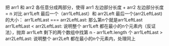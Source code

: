 把 arr1 和 arr2 各任意分成两部分，使得 arr1 左边部分长度 + arr2 左边部分长度 = n
对比 arr1Left 最后一个（arr1LeftLast）和 arr2Left 最后一个(arr2LeftLast)的大小：
    arr1LeftLast === arr2LeftLast: 那么第n个就是arr1LeftLast
    arr1LeftLast < arr2LeftLast: 说明整个 arr1Left 都在最小的n个元素内（反证法），抛弃 arr1Left 剩下的两个数组中找第 n - arr1Left.length 个
    arr1LeftLast > arr2LeftLast: 说明整个 arr2Left 都在最小的n个元素内，处理同上
